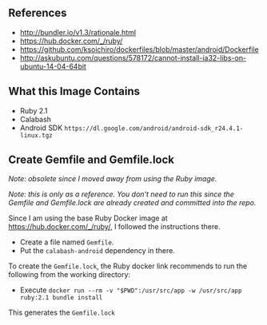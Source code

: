 
## References 

* http://bundler.io/v1.3/rationale.html
* https://hub.docker.com/_/ruby/
* https://github.com/ksoichiro/dockerfiles/blob/master/android/Dockerfile
* http://askubuntu.com/questions/578172/cannot-install-ia32-libs-on-ubuntu-14-04-64bit

## What this Image Contains
* Ruby 2.1
* Calabash
* Android SDK `https://dl.google.com/android/android-sdk_r24.4.1-linux.tgz`

## Create Gemfile and Gemfile.lock ###

*Note: obsolete since I moved away from using the Ruby image.*



*Note: this is only as a reference. You don't need to run this since the Gemfile and Gemfile.lock are already created and committed into the repo.*

Since I am using the base Ruby Docker image at https://hub.docker.com/_/ruby/,
I followed the instructions there. 

* Create a file named `Gemfile`.
* Put the `calabash-android` dependency in there. 

To create the `Gemfile.lock`, the Ruby docker link recommends to run the
following from the working directory:

* Execute `docker run --rm -v "$PWD":/usr/src/app -w /usr/src/app ruby:2.1
  bundle install`

This generates the `Gemfile.lock`
